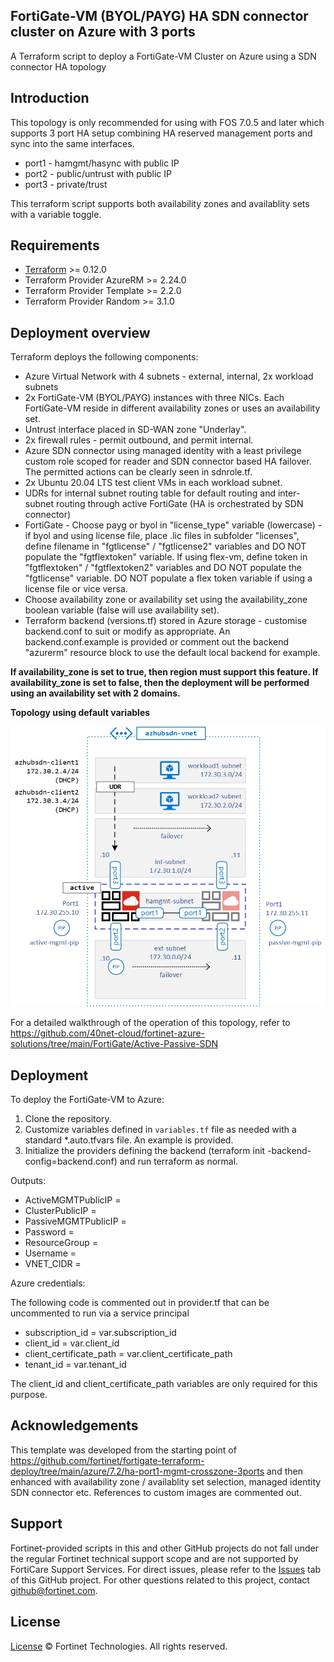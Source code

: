 ## FortiGate-VM (BYOL/PAYG) HA SDN connector cluster on Azure with 3 ports

A Terraform script to deploy a FortiGate-VM Cluster on Azure using a SDN connector HA topology

## Introduction
This topology is only recommended for using with FOS 7.0.5 and later which supports 3 port HA setup combining HA reserved management ports and sync into the same interfaces.
* port1 - hamgmt/hasync with public IP
* port2 - public/untrust with public IP
* port3 - private/trust

This terraform script supports both availability zones and availablity sets with a variable toggle.

## Requirements

* [Terraform](https://learn.hashicorp.com/terraform/getting-started/install.html) >= 0.12.0
* Terraform Provider AzureRM >= 2.24.0
* Terraform Provider Template >= 2.2.0
* Terraform Provider Random >= 3.1.0

## Deployment overview
Terraform deploys the following components:

* Azure Virtual Network with 4 subnets - external, internal, 2x workload subnets
* 2x FortiGate-VM (BYOL/PAYG) instances with three NICs.  Each FortiGate-VM reside in different availability zones or uses an availability set.
* Untrust interface placed in SD-WAN zone "Underlay".
* 2x firewall rules - permit outbound, and permit internal.
* Azure SDN connector using managed identity with a least privilege custom role scoped for reader and SDN connector based HA failover. The permitted actions can be clearly seen in sdnrole.tf.
* 2x Ubuntu 20.04 LTS test client VMs in each workload subnet.
* UDRs for internal subnet routing table for default routing and inter-subnet routing through active FortiGate (HA is orchestrated by SDN connector)
* FortiGate - Choose payg or byol in "license_type" variable (lowercase) - if byol and using license file, place .lic files in subfolder "licenses", define filename in "fgtlicense" / "fgtlicense2" variables and DO NOT populate the "fgtflextoken" variable. If using flex-vm, define token in "fgtflextoken" / "fgtflextoken2" variables and DO NOT populate the "fgtlicense" variable. DO NOT populate a flex token variable if using a license file or vice versa.
* Choose availability zone or availability set using the availability_zone boolean variable (false will use availability set).
* Terraform backend (versions.tf) stored in Azure storage - customise backend.conf to suit or modify as appropriate. An backend.conf.example is provided  or comment out the backend "azurerm" resource block to use the default local backend for example.

**If availability_zone is set to true, then region must support this feature. If availability_zone is set to false, then the deployment will be performed using an availability set with 2 domains.**

**Topology using default variables**

![img](https://github.com/wintermute000/azure-fgt-sdn-ha-crosszone-3port/blob/main/azure-fgt-sdn-ha-crosszone-3port.jpg)

For a detailed walkthrough of the operation of this topology, refer to https://github.com/40net-cloud/fortinet-azure-solutions/tree/main/FortiGate/Active-Passive-SDN

## Deployment

To deploy the FortiGate-VM to Azure:
1. Clone the repository.
2. Customize variables defined in `variables.tf` file as needed with a standard *.auto.tfvars file. An example is provided.
3. Initialize the providers defining the backend (terraform init -backend-config=backend.conf) and run terraform as normal.

Outputs:

- ActiveMGMTPublicIP = <Active FGT Management Public IP>
- ClusterPublicIP = <Cluster Public IP>
- PassiveMGMTPublicIP = <Passive FGT Management Public IP>
- Password = <FGT Password>
- ResourceGroup = <Resource Group>
- Username = <FGT admin>
- VNET_CIDR = <vnet summary route>

Azure credentials:

The following code is commented out in provider.tf that can be uncommented to run via a service principal

- subscription_id = var.subscription_id
- client_id       = var.client_id
- client_certificate_path   = var.client_certificate_path
- tenant_id       = var.tenant_id

The client_id and client_certificate_path variables are only required for this purpose.

## Acknowledgements
This template was developed from the starting point of https://github.com/fortinet/fortigate-terraform-deploy/tree/main/azure/7.2/ha-port1-mgmt-crosszone-3ports and then enhanced with availability zone / availablity set selection, managed identity SDN connector etc.
References to custom images are commented out. 

## Support
Fortinet-provided scripts in this and other GitHub projects do not fall under the regular Fortinet technical support scope and are not supported by FortiCare Support Services.
For direct issues, please refer to the [Issues](https://github.com/fortinet/fortigate-terraform-deploy/issues) tab of this GitHub project.
For other questions related to this project, contact [github@fortinet.com](mailto:github@fortinet.com).

## License
[License](https://github.com/fortinet/fortigate-terraform-deploy/blob/master/LICENSE) © Fortinet Technologies. All rights reserved.
# 
